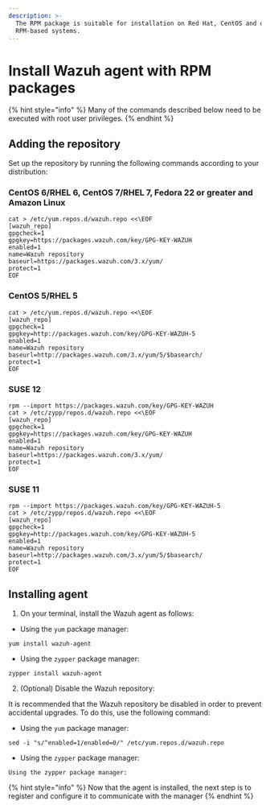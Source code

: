 ```yaml
---
description: >-
  The RPM package is suitable for installation on Red Hat, CentOS and other
  RPM-based systems.
---
```


# Install Wazuh agent with RPM packages

{% hint style="info" %}
Many of the commands described below need to be executed with root user privileges.
{% endhint %}

## Adding the repository

Set up the repository by running the following commands according to your distribution:

### CentOS 6/RHEL 6, CentOS 7/RHEL 7, Fedora 22 or greater and Amazon Linux

```text
cat > /etc/yum.repos.d/wazuh.repo <<\EOF
[wazuh_repo]
gpgcheck=1
gpgkey=https://packages.wazuh.com/key/GPG-KEY-WAZUH
enabled=1
name=Wazuh repository
baseurl=https://packages.wazuh.com/3.x/yum/
protect=1
EOF
```

### CentOS 5/RHEL 5

```text
cat > /etc/yum.repos.d/wazuh.repo <<\EOF
[wazuh_repo]
gpgcheck=1
gpgkey=http://packages.wazuh.com/key/GPG-KEY-WAZUH-5
enabled=1
name=Wazuh repository
baseurl=http://packages.wazuh.com/3.x/yum/5/$basearch/
protect=1
EOF
```

### SUSE 12

```text
rpm --import https://packages.wazuh.com/key/GPG-KEY-WAZUH
cat > /etc/zypp/repos.d/wazuh.repo <<\EOF
[wazuh_repo]
gpgcheck=1
gpgkey=https://packages.wazuh.com/key/GPG-KEY-WAZUH
enabled=1
name=Wazuh repository
baseurl=https://packages.wazuh.com/3.x/yum/
protect=1
EOF
```

### SUSE 11

```text
rpm --import https://packages.wazuh.com/key/GPG-KEY-WAZUH-5
cat > /etc/zypp/repos.d/wazuh.repo <<\EOF
[wazuh_repo]
gpgcheck=1
gpgkey=http://packages.wazuh.com/key/GPG-KEY-WAZUH-5
enabled=1
name=Wazuh repository
baseurl=http://packages.wazuh.com/3.x/yum/5/$basearch/
protect=1
EOF
```

## Installing agent

1. On your terminal, install the Wazuh agent as follows:

* Using the `yum` package manager:

```text
yum install wazuh-agent
```

*  Using the `zypper` package manager:

```text
zypper install wazuh-agent
```

2. \(Optional\) Disable the Wazuh repository:

It is recommended that the Wazuh repository be disabled in order to prevent accidental upgrades. To do this, use the following command:

*  Using the `yum` package manager:

```text
sed -i "s/^enabled=1/enabled=0/" /etc/yum.repos.d/wazuh.repo
```

*  Using the `zypper` package manager:

```text
Using the zypper package manager:
```

{% hint style="info" %}
Now that the agent is installed, the next step is to register and configure it to communicate with the manager
{% endhint %}

